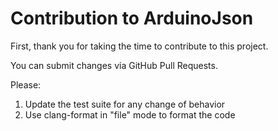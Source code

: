 <!-- 
<!-- Copyright 2025 Michael V. Schaefer
<!-- 
<!-- Licensed under the Apache License, Version 2.0 (the "License");
<!-- you may not use this file except in compliance with the License.
<!-- You may obtain a copy of the License at:
<!-- 
<!--     http://www.apache.org/licenses/LICENSE-2.0
<!-- 
<!-- Unless required by applicable law or agreed to in writing, software
<!-- distributed under the License is distributed on an "AS IS" BASIS,
<!-- WITHOUT WARRANTIES OR CONDITIONS OF ANY KIND, either express or implied.
<!-- See the License for the specific language governing permissions and
<!-- limitations under the License.
-->

# Contribution to ArduinoJson

First, thank you for taking the time to contribute to this project.

You can submit changes via GitHub Pull Requests.

Please:

1. Update the test suite for any change of behavior
2. Use clang-format in "file" mode to format the code
